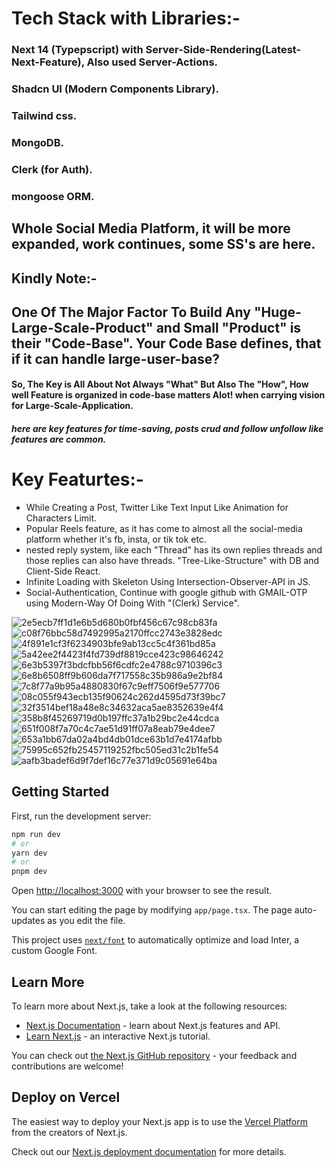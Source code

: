 # Tech Stack with Libraries:-
### Next 14 (Typepscript) with Server-Side-Rendering(Latest-Next-Feature), Also used Server-Actions.
### Shadcn UI (Modern Components Library).
### Tailwind css.
### MongoDB.
### Clerk (for Auth).
### mongoose ORM.


## Whole Social Media Platform, it will be more expanded, work continues, some SS's are here.


## Kindly Note:-
## One Of The Major Factor To Build Any "Huge-Large-Scale-Product" and Small "Product" is their "Code-Base". Your Code Base defines, that if it can handle large-user-base?
#### So, The Key is All About Not Always "What" But Also The "How", How well Feature is organized in code-base matters Alot! when carrying vision for Large-Scale-Application.


##### here are key features for time-saving, posts crud and follow unfollow like features are common.

# Key Featurtes:-
* While Creating a Post, Twitter Like Text Input Like Animation for Characters Limit.
* Popular Reels feature, as it has come to almost all the social-media platform whether it's fb, insta, or tik tok etc.
* nested reply system, like each "Thread" has its own replies threads and those replies can also have threads.
  "Tree-Like-Structure" with DB and Client-Side React.
* Infinite Loading with Skeleton Using Intersection-Observer-API in JS.
* Social-Authentication, Continue with google github with GMAIL-OTP using Modern-Way Of Doing With "(Clerk) Service".
   
![2e5ecb7ff1d1e6b5d680b0fbf456c67c98cb83fa](https://github.com/CodeWith-HAMZA/Threads/assets/115408642/61c2f298-62d1-4512-9322-c2acfc2de4a0)
![c08f76bbc58d7492995a2170ffcc2743e3828edc](https://github.com/CodeWith-HAMZA/Threads/assets/115408642/e9602dc7-83db-4de3-ba2f-211fb94e1267)
![4f891e1cf3f6234903bfe9ab13cc5c4f361bd85a](https://github.com/CodeWith-HAMZA/Threads/assets/115408642/1b4e404f-ae65-48c3-98a9-665719bf86bd)
![5a42ee2f4423f4fd739df8819cce423c98646242](https://github.com/CodeWith-HAMZA/Threads/assets/115408642/6a2bb5a1-712d-4b88-8871-72a91641bcd5)
![6e3b5397f3bdcfbb56f6cdfc2e4788c9710396c3](https://github.com/CodeWith-HAMZA/Threads/assets/115408642/378f0983-3115-47fd-ac4a-c62021202a63)
![6e8b6508ff9b606da7f717558c35b986a9e2bf84](https://github.com/CodeWith-HAMZA/Threads/assets/115408642/9cece401-a14d-4d18-91e7-140951307c1a)
![7c8f77a9b95a4880830f67c9eff7506f9e577706](https://github.com/CodeWith-HAMZA/Threads/assets/115408642/82eb566a-12f6-4e50-9f19-e4946e53a2b5)
![08c055f943ecb135f90624c262d4595d73f39bc7](https://github.com/CodeWith-HAMZA/Threads/assets/115408642/dd6b28c1-c7cf-4cff-a066-a95c3ff21598)
![32f3514bef18a48e8c34632aca5ae8352639e4f4](https://github.com/CodeWith-HAMZA/Threads/assets/115408642/7de75069-324d-42f2-97e5-2756c17f3df5)
![358b8f45269719d0b197ffc37a1b29bc2e44cdca](https://github.com/CodeWith-HAMZA/Threads/assets/115408642/285b550c-0814-4d25-b143-ab2b34143c44)
![651f008f7a70c4c7ae51d91ff07a8eab79e4dee7](https://github.com/CodeWith-HAMZA/Threads/assets/115408642/15d850f2-cf39-4819-bfb4-7c8c9c35a2d3)
![653a1bb67da02a4bd4db01dce63b1d7e4174afbb](https://github.com/CodeWith-HAMZA/Threads/assets/115408642/52eca292-2829-4056-9194-e852bb934438)
![75995c652fb25457119252fbc505ed31c2b1fe54](https://github.com/CodeWith-HAMZA/Threads/assets/115408642/5482a4e6-6931-46c9-a587-dc0eb6e1ff86)
![aafb3badef6d9f7def16c77e371d9c05691e64ba](https://github.com/CodeWith-HAMZA/Threads/assets/115408642/c5d6a921-0f52-4e82-b42a-b5cb54adafa6)


## Getting Started

First, run the development server:

```bash
npm run dev
# or
yarn dev
# or
pnpm dev
```

Open [http://localhost:3000](http://localhost:3000) with your browser to see the result.

You can start editing the page by modifying `app/page.tsx`. The page auto-updates as you edit the file.

This project uses [`next/font`](https://nextjs.org/docs/basic-features/font-optimization) to automatically optimize and load Inter, a custom Google Font.

## Learn More

To learn more about Next.js, take a look at the following resources:

- [Next.js Documentation](https://nextjs.org/docs) - learn about Next.js features and API.
- [Learn Next.js](https://nextjs.org/learn) - an interactive Next.js tutorial.

You can check out [the Next.js GitHub repository](https://github.com/vercel/next.js/) - your feedback and contributions are welcome!

## Deploy on Vercel

The easiest way to deploy your Next.js app is to use the [Vercel Platform](https://vercel.com/new?utm_medium=default-template&filter=next.js&utm_source=create-next-app&utm_campaign=create-next-app-readme) from the creators of Next.js.

Check out our [Next.js deployment documentation](https://nextjs.org/docs/deployment) for more details.
